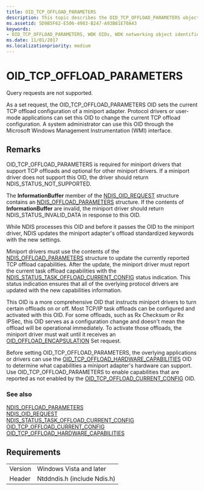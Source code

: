 ```yaml
---
title: OID_TCP_OFFLOAD_PARAMETERS
description: This topic describes the OID_TCP_OFFLOAD_PARAMETERS object identifier (OID). 
ms.assetid: 5D9B5F62-E506-4983-B247-A93B81E70A43
keywords:
- OID_TCP_OFFLOAD_PARAMETERS, WDK OIDs, WDK networking object identifiers, WDK networking OIDs
ms.date: 11/01/2017
ms.localizationpriority: medium
---
```


# OID_TCP_OFFLOAD_PARAMETERS

Query requests are not supported.

As a set request, the OID_TCP_OFFLOAD_PARAMETERS OID sets the current TCP offload configuration of a miniport adapter. Protocol drivers or user-mode applications can set this OID to change the current TCP offload configuration. A system administrator can use this OID through the Microsoft Windows Management Instrumentation (WMI) interface.

## Remarks

OID_TCP_OFFLOAD_PARAMETERS is required for miniport drivers that support TCP offloads and optional for other miniport drivers. If a miniport driver does not support this OID, the driver should return NDIS_STATUS_NOT_SUPPORTED.

The **InformationBuffer** member of the [NDIS_OID_REQUEST](https://docs.microsoft.com/windows-hardware/drivers/ddi/content/ndis/ns-ndis-_ndis_oid_request) structure contains an [NDIS_OFFLOAD_PARAMETERS](https://docs.microsoft.com/windows-hardware/drivers/ddi/content/ntddndis/ns-ntddndis-_ndis_offload_parameters) structure. If the contents of **InformationBuffer** are invalid, the miniport driver should return NDIS_STATUS_INVALID_DATA in response to this OID.

While NDIS processes this OID and before it passes the OID to the miniport driver, NDIS updates the miniport adapter's offload standardized keywords with the new settings.

Miniport drivers must use the contents of the [NDIS_OFFLOAD_PARAMETERS](https://docs.microsoft.com/windows-hardware/drivers/ddi/content/ntddndis/ns-ntddndis-_ndis_offload_parameters) structure to update the currently reported TCP offload capabilities. After the update, the miniport driver must report the current task offload capabilities with the [NDIS_STATUS_TASK_OFFLOAD_CURRENT_CONFIG](ndis-status-task-offload-current-config.md) status indication. This status indication ensures that all of the overlying protocol drivers are updated with the new capabilities information.

This OID is a more comprehensive OID that instructs miniport drivers to turn certain offloads on or off. Most TCP/IP task offloads can be configured and activated with this OID. For some offloads, such as Rx Checksum or Rx IPSec, this OID serves as a configuration change and doesn't mean the offload will be operational immediately. To activate those offloads, the miniport driver must wait until it receives an [OID_OFFLOAD_ENCAPSULATION](oid-offload-encapsulation.md) Set request.

Before setting OID_TCP_OFFLOAD_PARAMETERS, the overlying applications or drivers can use the [OID_TCP_OFFLOAD_HARDWARE_CAPABILITIES](oid-tcp-offload-hardware-capabilities.md) OID to determine what capabilities a miniport adapter's hardware can support. Use OID_TCP_OFFLOAD_PARAMETERS to enable capabilities that are reported as not enabled by the [OID_TCP_OFFLOAD_CURRENT_CONFIG](oid-tcp-offload-current-config.md) OID.

### See also

[NDIS_OFFLOAD_PARAMETERS](https://docs.microsoft.com/windows-hardware/drivers/ddi/content/ntddndis/ns-ntddndis-_ndis_offload_parameters)  
[NDIS_OID_REQUEST](https://docs.microsoft.com/windows-hardware/drivers/ddi/content/ndis/ns-ndis-_ndis_oid_request)  
[NDIS_STATUS_TASK_OFFLOAD_CURRENT_CONFIG](ndis-status-task-offload-current-config.md)  
[OID_TCP_OFFLOAD_CURRENT_CONFIG](oid-tcp-offload-current-config.md)  
[OID_TCP_OFFLOAD_HARDWARE_CAPABILITIES](oid-tcp-offload-hardware-capabilities.md)

## Requirements

| | |
| --- | --- |
| Version | Windows Vista and later |
| Header | Ntddndis.h (include Ndis.h) |


